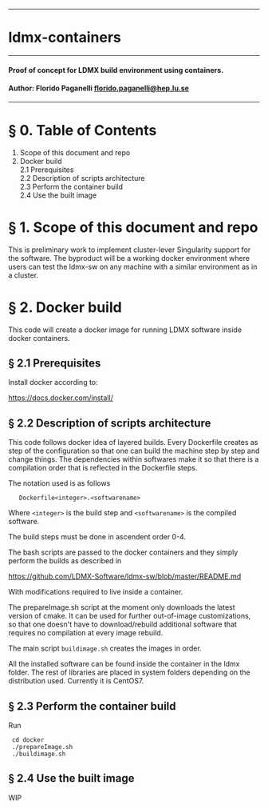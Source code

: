 ---------------------------------------------------------------
# ldmx-containers
---------------------------------------------------------------
#### Proof of concept for LDMX build environment using containers.
#### Author: Florido Paganelli florido.paganelli@hep.lu.se
---------------------------------------------------------------

# § 0. Table of Contents

  1. Scope of this document and repo  
  2. Docker build  
  2.1 Prerequisites  
  2.2 Description of scripts architecture  
  2.3 Perform the container build  
  2.4 Use the built image  

# § 1. Scope of this document and repo

This is preliminary work to implement cluster-lever Singularity support for the software.
The byproduct will be a working docker environment where users can test
the ldmx-sw on any machine with a similar environment as in a cluster.

# § 2. Docker build

This code will create a docker image for running LDMX software inside docker containers.

## § 2.1 Prerequisites

Install docker according to:

  <https://docs.docker.com/install/>

## § 2.2 Description of scripts architecture

This code follows docker idea of layered builds. Every Dockerfile creates 
as step of the configuration so that one can build the machine step by step 
and change things. The dependencies within softwares make it so that there is a
compilation order that is reflected in the Dockerfile steps.

The notation used is as follows
```
   Dockerfile<integer>.<softwarename>
```

Where `<integer>` is the build step and `<softwarename>` is the compiled software.

The build steps must be done in ascendent order 0-4.

The bash scripts are passed to the docker containers and they simply perform 
the builds as described in 

   <https://github.com/LDMX-Software/ldmx-sw/blob/master/README.md> 

With modifications required to live inside a container.

The prepareImage.sh script at the moment only downloads the latest version of cmake. 
It can be used for further out-of-image customizations, so that one doesn't have to download/rebuild
additional software that requires no compilation at every image rebuild.

The main script `buildimage.sh` creates the images in order.

All the installed software can be found inside the container in the ldmx folder.
The rest of libraries are placed in system folders depending on the distribution
used. Currently it is CentOS7.

## § 2.3 Perform the container build

Run 

```shell
 cd docker
 ./prepareImage.sh
 ./buildimage.sh
```

## § 2.4 Use the built image

WIP
